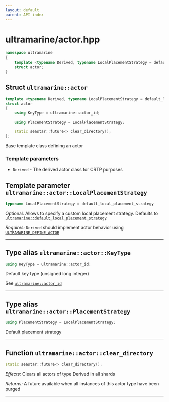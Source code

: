 ```yaml
---
layout: default
parent: API index
---
```


# ultramarine/actor.hpp

``` cpp
namespace ultramarine
{
    template <typename Derived, typename LocalPlacementStrategy = default_local_placement_strategy>
    struct actor;
}
```

## Struct `ultramarine::actor`

``` cpp
template <typename Derived, typename LocalPlacementStrategy = default_local_placement_strategy>
struct actor
{
    using KeyType = ultramarine::actor_id;

    using PlacementStrategy = LocalPlacementStrategy;

    static seastar::future<> clear_directory();
};
```

Base template class defining an actor

### Template parameters

  - `Derived` - The derived actor class for CRTP purposes

## Template parameter `ultramarine::actor::LocalPlacementStrategy`

``` cpp
typename LocalPlacementStrategy = default_local_placement_strategy
```

Optional. Allows to specify a custom local placement strategy. Defaults to [`ultramarine::default_local_placement_strategy`](doc_ultramarine__directory.md#standardese-ultramarine__default_local_placement_strategy)

*Requires:* `Derived` should implement actor behavior using [`ULTRAMARINE_DEFINE_ACTOR`](doc_ultramarine__macro.md#standardese-ULTRAMARINE_DEFINE_ACTOR)

-----

## Type alias `ultramarine::actor::KeyType`

``` cpp
using KeyType = ultramarine::actor_id;
```

Default key type (unsigned long integer)

See [`ultramarine::actor_id`](doc_ultramarine__directory.md#standardese-ultramarine__actor_id)

-----

## Type alias `ultramarine::actor::PlacementStrategy`

``` cpp
using PlacementStrategy = LocalPlacementStrategy;
```

Default placement strategy

-----

## Function `ultramarine::actor::clear_directory`

``` cpp
static seastar::future<> clear_directory();
```

*Effects:* Clears all actors of type Derived in all shards

*Returns:* A future available when all instances of this actor type have been purged

-----
